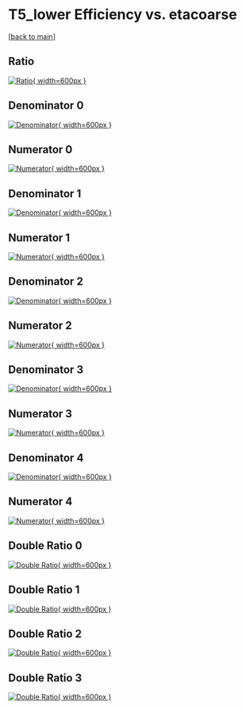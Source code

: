 # T5_lower Efficiency vs. etacoarse

[[back to main](./)]



## Ratio

[![Ratio](../mtv/var/T5_lower_xtr_321_0_eff_etacoarse.png){ width=600px }](../mtv/var/T5_lower_xtr_321_0_eff_etacoarse.pdf)

## Denominator 0

[![Denominator](../mtv/den/T5_lower_xtr_321_0_eff_etacoarse_den0.png){ width=600px }](../mtv/den/T5_lower_xtr_321_0_eff_etacoarse_den0.pdf)

## Numerator 0

[![Numerator](../mtv/num/T5_lower_xtr_321_0_eff_etacoarse_num0.png){ width=600px }](../mtv/num/T5_lower_xtr_321_0_eff_etacoarse_num0.pdf)

## Denominator 1

[![Denominator](../mtv/den/T5_lower_xtr_321_0_eff_etacoarse_den1.png){ width=600px }](../mtv/den/T5_lower_xtr_321_0_eff_etacoarse_den1.pdf)

## Numerator 1

[![Numerator](../mtv/num/T5_lower_xtr_321_0_eff_etacoarse_num1.png){ width=600px }](../mtv/num/T5_lower_xtr_321_0_eff_etacoarse_num1.pdf)

## Denominator 2

[![Denominator](../mtv/den/T5_lower_xtr_321_0_eff_etacoarse_den2.png){ width=600px }](../mtv/den/T5_lower_xtr_321_0_eff_etacoarse_den2.pdf)

## Numerator 2

[![Numerator](../mtv/num/T5_lower_xtr_321_0_eff_etacoarse_num2.png){ width=600px }](../mtv/num/T5_lower_xtr_321_0_eff_etacoarse_num2.pdf)

## Denominator 3

[![Denominator](../mtv/den/T5_lower_xtr_321_0_eff_etacoarse_den3.png){ width=600px }](../mtv/den/T5_lower_xtr_321_0_eff_etacoarse_den3.pdf)

## Numerator 3

[![Numerator](../mtv/num/T5_lower_xtr_321_0_eff_etacoarse_num3.png){ width=600px }](../mtv/num/T5_lower_xtr_321_0_eff_etacoarse_num3.pdf)

## Denominator 4

[![Denominator](../mtv/den/T5_lower_xtr_321_0_eff_etacoarse_den4.png){ width=600px }](../mtv/den/T5_lower_xtr_321_0_eff_etacoarse_den4.pdf)

## Numerator 4

[![Numerator](../mtv/num/T5_lower_xtr_321_0_eff_etacoarse_num4.png){ width=600px }](../mtv/num/T5_lower_xtr_321_0_eff_etacoarse_num4.pdf)

## Double Ratio 0

[![Double Ratio](../mtv/ratio/T5_lower_xtr_321_0_eff_etacoarse_ratio0.png){ width=600px }](../mtv/ratio/T5_lower_xtr_321_0_eff_etacoarse_ratio0.pdf)

## Double Ratio 1

[![Double Ratio](../mtv/ratio/T5_lower_xtr_321_0_eff_etacoarse_ratio1.png){ width=600px }](../mtv/ratio/T5_lower_xtr_321_0_eff_etacoarse_ratio1.pdf)

## Double Ratio 2

[![Double Ratio](../mtv/ratio/T5_lower_xtr_321_0_eff_etacoarse_ratio2.png){ width=600px }](../mtv/ratio/T5_lower_xtr_321_0_eff_etacoarse_ratio2.pdf)

## Double Ratio 3

[![Double Ratio](../mtv/ratio/T5_lower_xtr_321_0_eff_etacoarse_ratio3.png){ width=600px }](../mtv/ratio/T5_lower_xtr_321_0_eff_etacoarse_ratio3.pdf)

